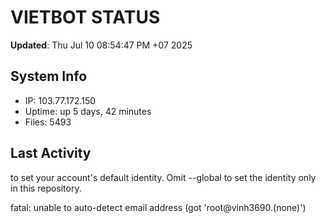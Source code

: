 # VIETBOT STATUS
**Updated**: Thu Jul 10 08:54:47 PM +07 2025

## System Info
- IP: 103.77.172.150
- Uptime: up 5 days, 42 minutes
- Files: 5493

## Last Activity

to set your account's default identity.
Omit --global to set the identity only in this repository.

fatal: unable to auto-detect email address (got 'root@vinh3690.(none)')
